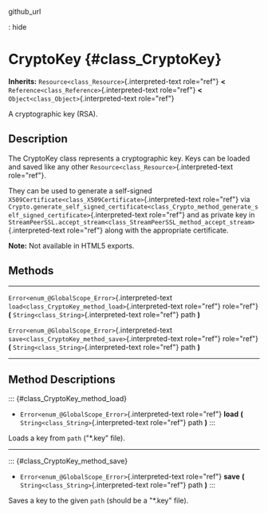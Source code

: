 github\_url

:   hide

CryptoKey {#class_CryptoKey}
=========

**Inherits:** `Resource<class_Resource>`{.interpreted-text role="ref"}
**\<** `Reference<class_Reference>`{.interpreted-text role="ref"} **\<**
`Object<class_Object>`{.interpreted-text role="ref"}

A cryptographic key (RSA).

Description
-----------

The CryptoKey class represents a cryptographic key. Keys can be loaded
and saved like any other `Resource<class_Resource>`{.interpreted-text
role="ref"}.

They can be used to generate a self-signed
`X509Certificate<class_X509Certificate>`{.interpreted-text role="ref"}
via
`Crypto.generate_self_signed_certificate<class_Crypto_method_generate_self_signed_certificate>`{.interpreted-text
role="ref"} and as private key in
`StreamPeerSSL.accept_stream<class_StreamPeerSSL_method_accept_stream>`{.interpreted-text
role="ref"} along with the appropriate certificate.

**Note:** Not available in HTML5 exports.

Methods
-------

  ---------------------------------------------------- -------------------------------------------------------
  `Error<enum_@GlobalScope_Error>`{.interpreted-text   `load<class_CryptoKey_method_load>`{.interpreted-text
  role="ref"}                                          role="ref"} **(**
                                                       `String<class_String>`{.interpreted-text role="ref"}
                                                       path **)**

  `Error<enum_@GlobalScope_Error>`{.interpreted-text   `save<class_CryptoKey_method_save>`{.interpreted-text
  role="ref"}                                          role="ref"} **(**
                                                       `String<class_String>`{.interpreted-text role="ref"}
                                                       path **)**
  ---------------------------------------------------- -------------------------------------------------------

Method Descriptions
-------------------

::: {#class_CryptoKey_method_load}
-   `Error<enum_@GlobalScope_Error>`{.interpreted-text role="ref"}
    **load** **(** `String<class_String>`{.interpreted-text role="ref"}
    path **)**
:::

Loads a key from `path` (\"\*.key\" file).

------------------------------------------------------------------------

::: {#class_CryptoKey_method_save}
-   `Error<enum_@GlobalScope_Error>`{.interpreted-text role="ref"}
    **save** **(** `String<class_String>`{.interpreted-text role="ref"}
    path **)**
:::

Saves a key to the given `path` (should be a \"\*.key\" file).
